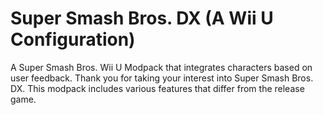 # Super Smash Bros. DX (A Wii U Configuration)
A Super Smash Bros. Wii U Modpack that integrates characters based on user feedback.
Thank you for taking your interest into Super Smash Bros. DX. This modpack includes various features that differ from the release game.
